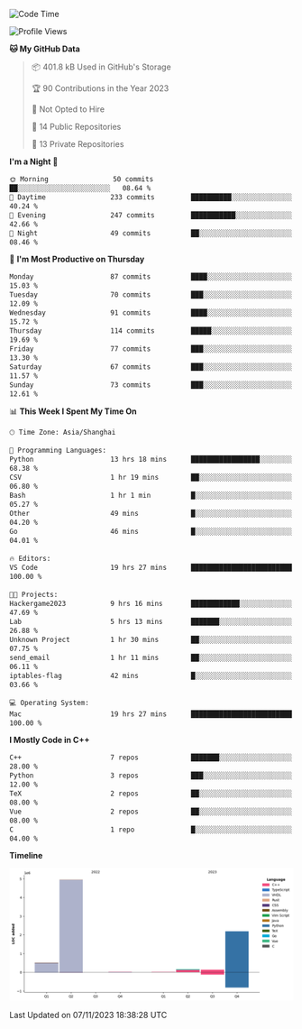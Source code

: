 <!--START_SECTION:waka-->
![Code Time](http://img.shields.io/badge/Code%20Time-277%20hrs%2016%20mins-blue)

![Profile Views](http://img.shields.io/badge/Profile%20Views-0-blue)

**🐱 My GitHub Data** 

> 📦 401.8 kB Used in GitHub's Storage 
 > 
> 🏆 90 Contributions in the Year 2023
 > 
> 🚫 Not Opted to Hire
 > 
> 📜 14 Public Repositories 
 > 
> 🔑 13 Private Repositories 
 > 
**I'm a Night 🦉** 

```text
🌞 Morning                50 commits          ██░░░░░░░░░░░░░░░░░░░░░░░   08.64 % 
🌆 Daytime                233 commits         ██████████░░░░░░░░░░░░░░░   40.24 % 
🌃 Evening                247 commits         ███████████░░░░░░░░░░░░░░   42.66 % 
🌙 Night                  49 commits          ██░░░░░░░░░░░░░░░░░░░░░░░   08.46 % 
```
📅 **I'm Most Productive on Thursday** 

```text
Monday                   87 commits          ████░░░░░░░░░░░░░░░░░░░░░   15.03 % 
Tuesday                  70 commits          ███░░░░░░░░░░░░░░░░░░░░░░   12.09 % 
Wednesday                91 commits          ████░░░░░░░░░░░░░░░░░░░░░   15.72 % 
Thursday                 114 commits         █████░░░░░░░░░░░░░░░░░░░░   19.69 % 
Friday                   77 commits          ███░░░░░░░░░░░░░░░░░░░░░░   13.30 % 
Saturday                 67 commits          ███░░░░░░░░░░░░░░░░░░░░░░   11.57 % 
Sunday                   73 commits          ███░░░░░░░░░░░░░░░░░░░░░░   12.61 % 
```


📊 **This Week I Spent My Time On** 

```text
🕑︎ Time Zone: Asia/Shanghai

💬 Programming Languages: 
Python                   13 hrs 18 mins      █████████████████░░░░░░░░   68.38 % 
CSV                      1 hr 19 mins        ██░░░░░░░░░░░░░░░░░░░░░░░   06.80 % 
Bash                     1 hr 1 min          █░░░░░░░░░░░░░░░░░░░░░░░░   05.27 % 
Other                    49 mins             █░░░░░░░░░░░░░░░░░░░░░░░░   04.20 % 
Go                       46 mins             █░░░░░░░░░░░░░░░░░░░░░░░░   04.01 % 

🔥 Editors: 
VS Code                  19 hrs 27 mins      █████████████████████████   100.00 % 

🐱‍💻 Projects: 
Hackergame2023           9 hrs 16 mins       ████████████░░░░░░░░░░░░░   47.69 % 
Lab                      5 hrs 13 mins       ███████░░░░░░░░░░░░░░░░░░   26.88 % 
Unknown Project          1 hr 30 mins        ██░░░░░░░░░░░░░░░░░░░░░░░   07.75 % 
send_email               1 hr 11 mins        ██░░░░░░░░░░░░░░░░░░░░░░░   06.11 % 
iptables-flag            42 mins             █░░░░░░░░░░░░░░░░░░░░░░░░   03.66 % 

💻 Operating System: 
Mac                      19 hrs 27 mins      █████████████████████████   100.00 % 
```

**I Mostly Code in C++** 

```text
C++                      7 repos             ███████░░░░░░░░░░░░░░░░░░   28.00 % 
Python                   3 repos             ███░░░░░░░░░░░░░░░░░░░░░░   12.00 % 
TeX                      2 repos             ██░░░░░░░░░░░░░░░░░░░░░░░   08.00 % 
Vue                      2 repos             ██░░░░░░░░░░░░░░░░░░░░░░░   08.00 % 
C                        1 repo              █░░░░░░░░░░░░░░░░░░░░░░░░   04.00 % 
```



**Timeline**

![Lines of Code chart](https://raw.githubusercontent.com/xkz0777/xkz0777/master/assets/bar_graph.png)


 Last Updated on 07/11/2023 18:38:28 UTC
<!--END_SECTION:waka-->
